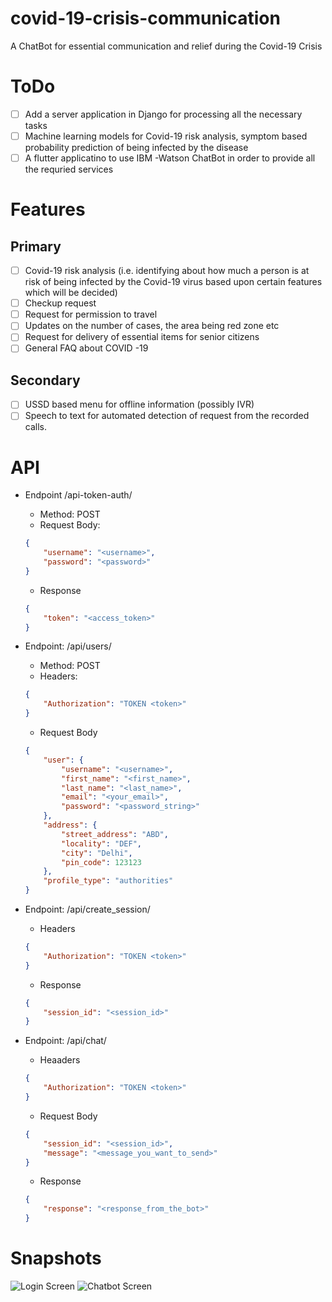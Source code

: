 # covid-19-crisis-communication
A ChatBot for essential communication and relief during the Covid-19 Crisis

# ToDo
- [ ] Add a server application in Django for processing all the necessary tasks
- [ ] Machine learning models for Covid-19 risk analysis, symptom based probability prediction of being infected by the disease
- [ ] A flutter applicatino to use IBM -Watson ChatBot in order to provide all the requried services

# Features
## Primary
- [ ] Covid-19 risk analysis (i.e. identifying about how much a person is at risk of being infected by the Covid-19 virus based upon certain features which will be decided)
- [ ] Checkup request
- [ ] Request for permission to travel
- [ ] Updates on the number of cases, the area being red zone etc
- [ ] Request for delivery of essential items for senior citizens
- [ ] General FAQ about COVID -19
## Secondary
- [ ] USSD based menu for offline information (possibly IVR)
- [ ] Speech to text for automated detection of request from the recorded calls.

# API

- Endpoint /api-token-auth/
    - Method: POST
    - Request Body:
    ```json
    {
        "username": "<username>",
        "password": "<password>"
    }
    ```
    - Response
    ```json
    {
        "token": "<access_token>"
    }
    ```

- Endpoint: /api/users/
    - Method: POST
    - Headers:
    ```json
    {
        "Authorization": "TOKEN <token>"
    }
    ```
    - Request Body
    ```json
    {
        "user": {
            "username": "<username>",
            "first_name": "<first_name>",
            "last_name": "<last_name>",
            "email": "<your_email>",
            "password": "<password_string>"
        },
        "address": {
            "street_address": "ABD",
            "locality": "DEF",
            "city": "Delhi",
            "pin_code": 123123
        },
        "profile_type": "authorities"
    }
    ```

- Endpoint: /api/create_session/

    - Headers

    ```json
    {
        "Authorization": "TOKEN <token>"
    }
    ``` 
    - Response
    ```json
    {
        "session_id": "<session_id>"
    }
    ```

- Endpoint: /api/chat/
    - Heaaders
    ```json
    {
        "Authorization": "TOKEN <token>"
    }
    ```
    - Request Body
    ```json
    {
        "session_id": "<session_id>",
        "message": "<message_you_want_to_send>"
    }
    ```
    - Response
    ```json
    {
        "response": "<response_from_the_bot>"
    }
    ```
# Snapshots

![Login Screen](https://github.com/amartya-dev/covid-19-crisis-communication/blob/master/Snapshots/LoginScreen.jpeg)
![Chatbot Screen](https://github.com/amartya-dev/covid-19-crisis-communication/blob/master/Snapshots/Chatbot.jpeg)


